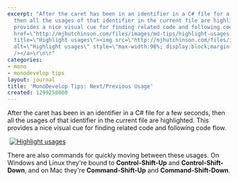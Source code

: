 ```yaml
---
excerpt: "After the caret has been in an identifier in a C# file for a few seconds,
  then all the usages of that identifier in the current file are highlighted. This
  provides a nice visual cue for finding related code and following code flow.\r\n\r\n<a
  href=\"http://mjhutchinson.com/files/images/md-tips/highlight-usages.png\" rel=\"lightbox[md_tips_highlight_usages]\"
  title=\"Highlight usages\"><img src=\"http://mjhutchinson.com/files/images/md-tips/highlight-usages.png\"
  alt=\"Highlight usages\" style=\"max-width:98%; display:block;margin-left:auto;margin-right:auto;\"
  /></a>\r\n\r"
categories:
- mono
- monodevelop tips
layout: journal
title: 'MonoDevelop Tips: Next/Previous Usage'
created: 1299258000
---
```

After the caret has been in an identifier in a C# file for a few seconds, then all the usages of that identifier in the current file are highlighted. This provides a nice visual cue for finding related code and following code flow.

<a href="http://mjhutchinson.com/files/images/md-tips/highlight-usages.png" rel="lightbox[md_tips_highlight_usages]" title="Highlight usages"><img src="http://mjhutchinson.com/files/images/md-tips/highlight-usages.png" alt="Highlight usages" style="max-width:98%; display:block;margin-left:auto;margin-right:auto;" /></a>

There are also commands for quickly moving between these usages. On Windows and Linux they're bound to <strong>Control-Shift-Up</strong> and <strong>Control-Shift-Down</strong>, and on Mac they're <strong>Command-Shift-Up</strong> and <strong>Command-Shift-Down</strong>.
